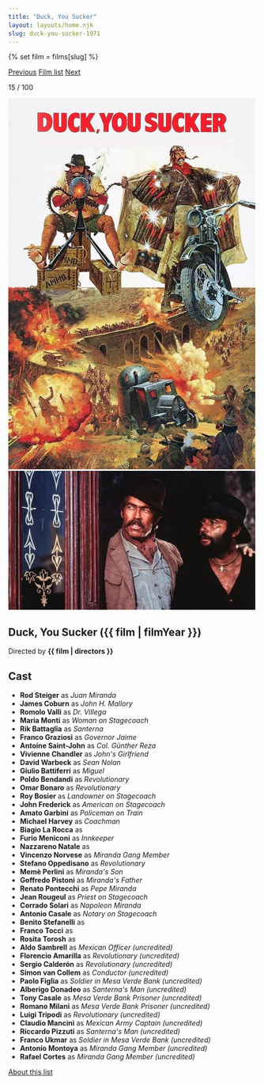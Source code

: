 ```yaml
---
title: "Duck, You Sucker"
layout: layouts/home.njk
slug: duck-you-sucker-1971
---
```


{% set film = films[slug] %}

<nav class="films">
  <a class="prev" href="../butch-cassidy-and-the-sundance-kid-1969">Previous</a>
  <a href="../">Film list</a>
  <a class="next" href="../the-sting-1973">Next</a>
</nav>

<p>15 / 100</p>

<article class="film">
  <div class="backdrop-and-poster">
    <img class="poster" src="../films/posters/duck-you-sucker-1971.jpg" alt="">
    <img class="backdrop" src="../films/backdrops/duck-you-sucker-1971.jpg" alt="">
  </div>

  <h1>Duck, You Sucker ({{ film | filmYear }})</h1>

  <p class="director">
    Directed by <strong>{{ film | directors }}</strong>
  </p>


  <h2>
    Cast
  </h2>
  <ul>
            <li><strong>Rod Steiger</strong> as <em>Juan Miranda</em></li>
        <li><strong>James Coburn</strong> as <em>John H. Mallory</em></li>
        <li><strong>Romolo Valli</strong> as <em>Dr. Villega</em></li>
        <li><strong>Maria Monti</strong> as <em>Woman on Stagecoach</em></li>
        <li><strong>Rik Battaglia</strong> as <em>Santerna</em></li>
        <li><strong>Franco Graziosi</strong> as <em>Governor Jaime</em></li>
        <li><strong>Antoine Saint-John</strong> as <em>Col. Günther Reza</em></li>
        <li><strong>Vivienne Chandler</strong> as <em>John's Girlfriend</em></li>
        <li><strong>David Warbeck</strong> as <em>Sean Nolan</em></li>
        <li><strong>Giulio Battiferri</strong> as <em>Miguel</em></li>
        <li><strong>Poldo Bendandi</strong> as <em>Revolutionary</em></li>
        <li><strong>Omar Bonaro</strong> as <em>Revolutionary</em></li>
        <li><strong>Roy Bosier</strong> as <em>Landowner on Stagecoach</em></li>
        <li><strong>John Frederick</strong> as <em>American on Stagecoach</em></li>
        <li><strong>Amato Garbini</strong> as <em>Policeman on Train</em></li>
        <li><strong>Michael Harvey</strong> as <em>Coachman</em></li>
        <li><strong>Biagio La Rocca</strong> as <em></em></li>
        <li><strong>Furio Meniconi</strong> as <em>Innkeeper</em></li>
        <li><strong>Nazzareno Natale</strong> as <em></em></li>
        <li><strong>Vincenzo Norvese</strong> as <em>Miranda Gang Member</em></li>
        <li><strong>Stefano Oppedisano</strong> as <em>Revolutionary</em></li>
        <li><strong>Memè Perlini</strong> as <em>Miranda's Son</em></li>
        <li><strong>Goffredo Pistoni</strong> as <em>Miranda's Father</em></li>
        <li><strong>Renato Pontecchi</strong> as <em>Pepe Miranda</em></li>
        <li><strong>Jean Rougeul</strong> as <em>Priest on Stagecoach</em></li>
        <li><strong>Corrado Solari</strong> as <em>Napoleon Miranda</em></li>
        <li><strong>Antonio Casale</strong> as <em>Notary on Stagecoach</em></li>
        <li><strong>Benito Stefanelli</strong> as <em></em></li>
        <li><strong>Franco Tocci</strong> as <em></em></li>
        <li><strong>Rosita Torosh</strong> as <em></em></li>
        <li><strong>Aldo Sambrell</strong> as <em>Mexican Officer (uncredited)</em></li>
        <li><strong>Florencio Amarilla</strong> as <em>Revolutionary (uncredited)</em></li>
        <li><strong>Sergio Calderón</strong> as <em>Revolutionary (uncredited)</em></li>
        <li><strong>Simon van Collem</strong> as <em>Conductor (uncredited)</em></li>
        <li><strong>Paolo Figlia</strong> as <em>Soldier in Mesa Verde Bank (uncredited)</em></li>
        <li><strong>Alberigo Donadeo</strong> as <em>Santerna's Man (uncredited)</em></li>
        <li><strong>Tony Casale</strong> as <em>Mesa Verde Bank Prisoner (uncredited)</em></li>
        <li><strong>Romano Milani</strong> as <em>Mesa Verde Bank Prisoner (uncredited)</em></li>
        <li><strong>Luigi Tripodi</strong> as <em>Revolutionary (uncredited)</em></li>
        <li><strong>Claudio Mancini</strong> as <em>Mexican Army Captain (uncredited)</em></li>
        <li><strong>Riccardo Pizzuti</strong> as <em>Santerna's Man (uncredited)</em></li>
        <li><strong>Franco Ukmar</strong> as <em>Soldier in Mesa Verde Bank (uncredited)</em></li>
        <li><strong>Antonio Montoya</strong> as <em>Miranda Gang Member (uncredited)</em></li>
        <li><strong>Rafael Cortes</strong> as <em>Miranda Gang Member (uncredited)</em></li>
  </ul>
</article>
<footer>
  <a href="../about">About this list</a>
</footer>

